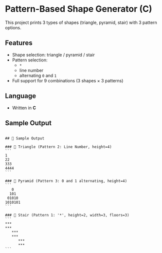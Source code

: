 # Pattern-Based Shape Generator (C)

This project prints 3 types of shapes (triangle, pyramid, stair) with 3 pattern options.

## Features
- Shape selection: triangle / pyramid / stair
- Pattern selection: 
  - `*`
  - line number
  - alternating `0` and `1`
- Full support for 9 combinations (3 shapes × 3 patterns)

## Language
- Written in **C**

## Sample Output

<pre><code>
## 🧪 Sample Output

### 🔹 Triangle (Pattern 2: Line Number, height=4)
```
1
22
333
4444
```

### 🔹 Pyramid (Pattern 3: 0 and 1 alternating, height=4)
```
   0
  101
 01010
1010101
```

### 🔹 Stair (Pattern 1: '*', height=2, width=3, floors=3)
```
***
***
   ***
   ***
      ***
      ***
```
</code></pre>
